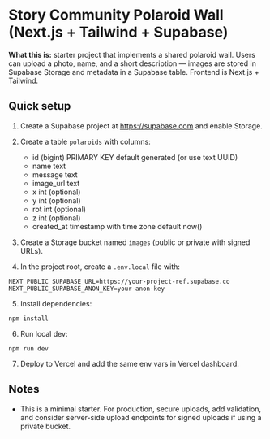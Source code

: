 # Story Community Polaroid Wall (Next.js + Tailwind + Supabase)

**What this is:** starter project that implements a shared polaroid wall. Users can upload a photo, name, and a short description — images are stored in Supabase Storage and metadata in a Supabase table. Frontend is Next.js + Tailwind.

## Quick setup

1. Create a Supabase project at https://supabase.com and enable Storage.
2. Create a table `polaroids` with columns:
   - id (bigint) PRIMARY KEY default generated (or use text UUID)
   - name text
   - message text
   - image_url text
   - x int (optional)
   - y int (optional)
   - rot int (optional)
   - z int (optional)
   - created_at timestamp with time zone default now()

3. Create a Storage bucket named `images` (public or private with signed URLs).
4. In the project root, create a `.env.local` file with:

```
NEXT_PUBLIC_SUPABASE_URL=https://your-project-ref.supabase.co
NEXT_PUBLIC_SUPABASE_ANON_KEY=your-anon-key
```

5. Install dependencies:
```
npm install
```

6. Run local dev:
```
npm run dev
```

7. Deploy to Vercel and add the same env vars in Vercel dashboard.

## Notes
- This is a minimal starter. For production, secure uploads, add validation, and consider server-side upload endpoints for signed uploads if using a private bucket.
